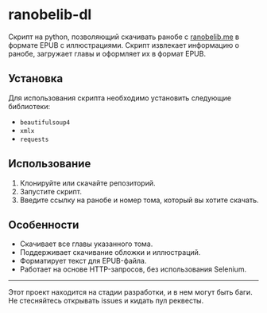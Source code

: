 # ranobelib-dl
Скрипт на python, позволяющий скачивать ранобе с [ranobelib.me](https://ranobelib.me) в формате EPUB с иллюстрациями. Скрипт извлекает информацию о ранобе, загружает главы и оформляет их в формат EPUB.

## Установка
Для использования скрипта необходимо установить следующие библиотеки:
- `beautifulsoup4`
- `xmlx`
- `requests`

## Использование
1. Клонируйте или скачайте репозиторий.
2. Запустите скрипт.
3. Введите ссылку на ранобе и номер тома, который вы хотите скачать.

## Особенности
- Скачивает все главы указанного тома.
- Поддерживает скачивание обложки и иллюстраций.
- Форматирует текст для EPUB-файла.
- Работает на основе HTTP-запросов, без использования Selenium.

---

Этот проект находится на стадии разработки, и в нем могут быть баги. Не стесняйтесь открывать issues и кидать пул реквесты.



